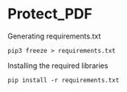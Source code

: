 # Protect_PDF

Generating requirements.txt
```
pip3 freeze > requirements.txt
```

Installing the required libraries
```
pip install -r requirements.txt
```
